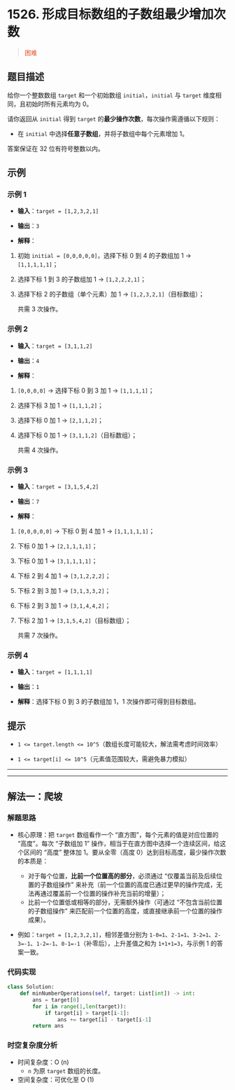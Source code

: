 # 1526. 形成目标数组的子数组最少增加次数
><span style="color:rgb(230,73,25)">困难</span>
## 题目描述

给你一个整数数组 `target` 和一个初始数组 `initial`，`initial` 与 `target` 维度相同，且初始时所有元素均为 0。

请你返回从 `initial` 得到 `target` 的**最少操作次数**，每次操作需遵循以下规则：



* 在 `initial` 中选择**任意子数组**，并将子数组中每个元素增加 1。

答案保证在 32 位有符号整数以内。

## 示例

### 示例 1



* **输入**：`target = [1,2,3,2,1]`

* **输出**：`3`

* **解释**：

1. 初始 `initial = [0,0,0,0,0]`，选择下标 0 到 4 的子数组加 1 → `[1,1,1,1,1]`；

2. 选择下标 1 到 3 的子数组加 1 → `[1,2,2,2,1]`；

3. 选择下标 2 的子数组（单个元素）加 1 → `[1,2,3,2,1]`（目标数组）；

   共需 3 次操作。

### 示例 2



* **输入**：`target = [3,1,1,2]`

* **输出**：`4`

* **解释**：

1. `[0,0,0,0]` → 选择下标 0 到 3 加 1 → `[1,1,1,1]`；

2. 选择下标 3 加 1 → `[1,1,1,2]`；

3. 选择下标 0 加 1 → `[2,1,1,2]`；

4. 选择下标 0 加 1 → `[3,1,1,2]`（目标数组）；

   共需 4 次操作。

### 示例 3



* **输入**：`target = [3,1,5,4,2]`

* **输出**：`7`

* **解释**：

1. `[0,0,0,0,0]` → 下标 0 到 4 加 1 → `[1,1,1,1,1]`；

2. 下标 0 加 1 → `[2,1,1,1,1]`；

3. 下标 0 加 1 → `[3,1,1,1,1]`；

4. 下标 2 到 4 加 1 → `[3,1,2,2,2]`；

5. 下标 2 到 3 加 1 → `[3,1,3,3,2]`；

6. 下标 2 到 3 加 1 → `[3,1,4,4,2]`；

7. 下标 2 加 1 → `[3,1,5,4,2]`（目标数组）；

   共需 7 次操作。

### 示例 4



* **输入**：`target = [1,1,1,1]`

* **输出**：`1`

* **解释**：选择下标 0 到 3 的子数组加 1，1 次操作即可得到目标数组。

## 提示



* `1 <= target.length <= 10^5`（数组长度可能较大，解法需考虑时间效率）

* `1 <= target[i] <= 10^5`（元素值范围较大，需避免暴力模拟）






























***
***








## 解法一：爬坡


### 解题思路

- 核心原理：把 `target` 数组看作一个 “直方图”，每个元素的值是对应位置的 “高度”。每次 “子数组加 1” 操作，相当于在直方图中选择一个连续区间，给这个区间的 “高度” 整体加 1。要从全零（高度 0）达到目标高度，最少操作次数的本质是：
    - 对于每个位置，**比前一个位置高的部分**，必须通过 “仅覆盖当前及后续位置的子数组操作” 来补充（前一个位置的高度已通过更早的操作完成，无法再通过覆盖前一个位置的操作补充当前的增量）；
    - 比前一个位置低或相等的部分，无需额外操作（可通过 “不包含当前位置的子数组操作” 来匹配前一个位置的高度，或直接继承前一个位置的操作成果）。

- 例如：`target = [1,2,3,2,1]`，相邻差值分别为 `1-0=1`、`2-1=1`、`3-2=1`、`2-3=-1`、`1-2=-1`、`0-1=-1`（补零后），上升差值之和为 `1+1+1=3`，与示例 1 的答案一致。



### 代码实现



```python
class Solution:
    def minNumberOperations(self, target: List[int]) -> int:
        ans = target[0]
        for i in range(1,len(target)):
            if target[i] > target[i-1]:
                ans += target[i] - target[i-1]
        return ans
```



### 时空复杂度分析

- 时间复杂度：O (n)
    - `n` 为原 `target` 数组的长度。
- 空间复杂度：可优化至 O (1)












